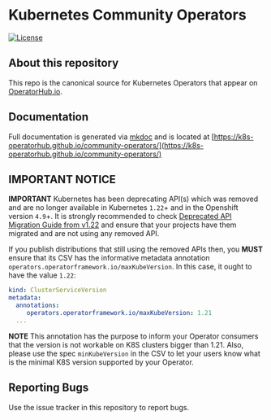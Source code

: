 # Kubernetes Community Operators
[![License](http://img.shields.io/:license-apache-blue.svg)](http://www.apache.org/licenses/LICENSE-2.0.html)

## About this repository

This repo is the canonical source for Kubernetes Operators that appear on [OperatorHub.io](https://operatorhub.io).

## Documentation

Full documentation is generated via [mkdoc](https://www.mkdocs.org/) and is located at [https://k8s-operatorhub.github.io/community-operators/](https://k8s-operatorhub.github.io/community-operators/)

## IMPORTANT NOTICE

**IMPORTANT** Kubernetes has been deprecating API(s) which was removed and are no longer available in Kubernetes `1.22`+ 
and in the Openshift version `4.9`+. It is strongly recommended to check [Deprecated API Migration Guide from v1.22][k8s-deprecated-guide] 
and ensure that your projects have them migrated and are not using any removed API.

If you publish distributions that still using the removed APIs then, you **MUST** ensure that its CSV has the 
informative metadata annotation `operators.operatorframework.io/maxKubeVersion`. In this case, it ought to have the value `1.22`:

```yml
kind: ClusterServiceVersion
metadata:
  annotations:
     operators.operatorframework.io/maxKubeVersion: 1.21
  ...
```

**NOTE** This annotation has the purpose to inform your Operator consumers that the version is not workable on K8S clusters 
bigger than 1.21. Also, please use the spec `minKubeVersion` in the CSV to let your users know what is the minimal K8S 
version supported by your Operator. 

## Reporting Bugs

Use the issue tracker in this repository to report bugs.

[k8s-deprecated-guide]: https://kubernetes.io/docs/reference/using-api/deprecation-guide/#v1-22
